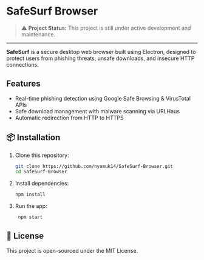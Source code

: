 # SafeSurf Browser

> ⚠️ **Project Status:** This project is still under active development and maintenance.

---

**SafeSurf** is a secure desktop web browser built using Electron, designed to protect users from phishing threats, unsafe downloads, and insecure HTTP connections.

## Features

- Real-time phishing detection using Google Safe Browsing & VirusTotal APIs  
- Safe download management with malware scanning via URLHaus  
- Automatic redirection from HTTP to HTTPS

## 📦 Installation

1. Clone this repository:

   ```bash
   git clone https://github.com/nyamuk14/SafeSurf-Browser.git
   cd SafeSurf-Browser
   ```

2. Install dependencies:

    ```bash
    npm install
    ```

4. Run the app:

   ```bash
    npm start
   ```

## 📜 License

This project is open-sourced under the MIT License.
